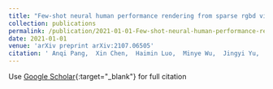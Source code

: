 ```yaml
---
title: "Few-shot neural human performance rendering from sparse rgbd videos"
collection: publications
permalink: /publication/2021-01-01-Few-shot-neural-human-performance-rendering-from-sparse-rgbd-videos
date: 2021-01-01
venue: 'arXiv preprint arXiv:2107.06505'
citation: ' Anqi Pang,  Xin Chen,  Haimin Luo,  Minye Wu,  Jingyi Yu,  Lan Xu, &quot;Few-shot neural human performance rendering from sparse rgbd videos.&quot; arXiv preprint arXiv:2107.06505, 2021.'
---
```

Use [Google Scholar](https://scholar.google.com/scholar?q=Few+shot+neural+human+performance+rendering+from+sparse+rgbd+videos){:target="_blank"} for full citation